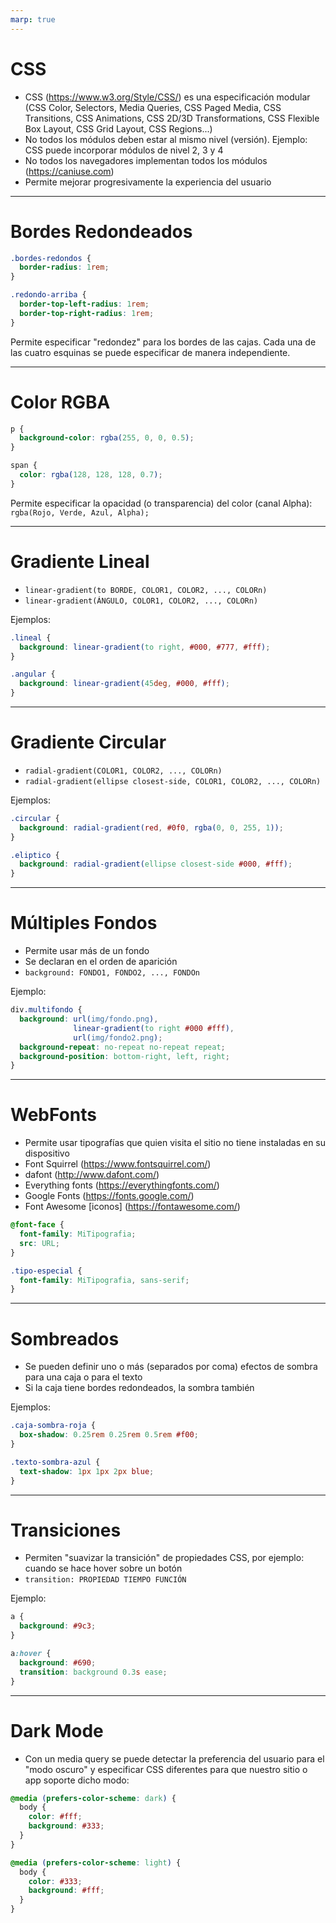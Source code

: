 ```yaml
---
marp: true
---
```


# CSS

* CSS (https://www.w3.org/Style/CSS/) es una especificación modular (CSS Color, Selectors, Media Queries, CSS Paged Media, CSS Transitions, CSS Animations, CSS 2D/3D Transformations, CSS Flexible Box Layout, CSS Grid Layout, CSS Regions...)
* No todos los módulos deben estar al mismo nivel (versión). Ejemplo: CSS puede incorporar módulos de nivel 2, 3 y 4
* No todos los navegadores implementan todos los módulos (https://caniuse.com)
* Permite mejorar progresivamente la experiencia del usuario

---

# Bordes Redondeados

```css
.bordes-redondos {
  border-radius: 1rem;
}
```

```css
.redondo-arriba {
  border-top-left-radius: 1rem;
  border-top-right-radius: 1rem;
}
```

Permite especificar "redondez" para los bordes de las cajas. Cada una de las cuatro esquinas se puede especificar de manera independiente.

---

# Color RGBA

```css
p {
  background-color: rgba(255, 0, 0, 0.5);
}

span {
  color: rgba(128, 128, 128, 0.7);
}
```

Permite especificar la opacidad (o transparencia) del color (canal Alpha): `rgba(Rojo, Verde, Azul, Alpha);`

---

# Gradiente Lineal

* `linear-gradient(to BORDE, COLOR1, COLOR2, ..., COLORn)`
* `linear-gradient(ÁNGULO, COLOR1, COLOR2, ..., COLORn)`

Ejemplos:

```css
.lineal {
  background: linear-gradient(to right, #000, #777, #fff);
}

.angular {
  background: linear-gradient(45deg, #000, #fff);
}
```

---

# Gradiente Circular

* `radial-gradient(COLOR1, COLOR2, ..., COLORn)`
* `radial-gradient(ellipse closest-side, COLOR1, COLOR2, ..., COLORn)`

Ejemplos:

```css
.circular {
  background: radial-gradient(red, #0f0, rgba(0, 0, 255, 1));
}

.eliptico {
  background: radial-gradient(ellipse closest-side #000, #fff);
}
```

---

# Múltiples Fondos

* Permite usar más de un fondo
* Se declaran en el orden de aparición
* `background: FONDO1, FONDO2, ..., FONDOn`

Ejemplo:

```css
div.multifondo {
  background: url(img/fondo.png),
              linear-gradient(to right #000 #fff),
              url(img/fondo2.png);
  background-repeat: no-repeat no-repeat repeat;
  background-position: bottom-right, left, right;
}
```

---

# WebFonts

* Permite usar tipografías que quien visita el sitio no tiene instaladas en su dispositivo
* Font Squirrel (https://www.fontsquirrel.com/)
* dafont (http://www.dafont.com/)
* Everything fonts (https://everythingfonts.com/)
* Google Fonts (https://fonts.google.com/)
* Font Awesome [iconos] (https://fontawesome.com/)

```css
@font-face {
  font-family: MiTipografia;
  src: URL;
}

.tipo-especial {
  font-family: MiTipografia, sans-serif;
}
```

---

# Sombreados

* Se pueden definir uno o más (separados por coma) efectos de sombra para una caja o para el texto
* Si la caja tiene bordes redondeados, la sombra también

Ejemplos:

```css
.caja-sombra-roja {
  box-shadow: 0.25rem 0.25rem 0.5rem #f00;
}

.texto-sombra-azul {
  text-shadow: 1px 1px 2px blue;
}
```

---

# Transiciones

* Permiten "suavizar la transición" de propiedades CSS, por ejemplo: cuando se hace hover sobre un botón
* `transition: PROPIEDAD TIEMPO FUNCIÓN`

Ejemplo:

```css
a {
  background: #9c3;
}

a:hover {
  background: #690;
  transition: background 0.3s ease;
}
```

---

# Dark Mode

* Con un media query se puede detectar la preferencia del usuario para el "modo oscuro" y especificar CSS diferentes para que nuestro sitio o app soporte dicho modo:

```css
@media (prefers-color-scheme: dark) {
  body {
    color: #fff;
    background: #333;
  }
}

@media (prefers-color-scheme: light) {
  body {
    color: #333;
    background: #fff;
  }
}
```
